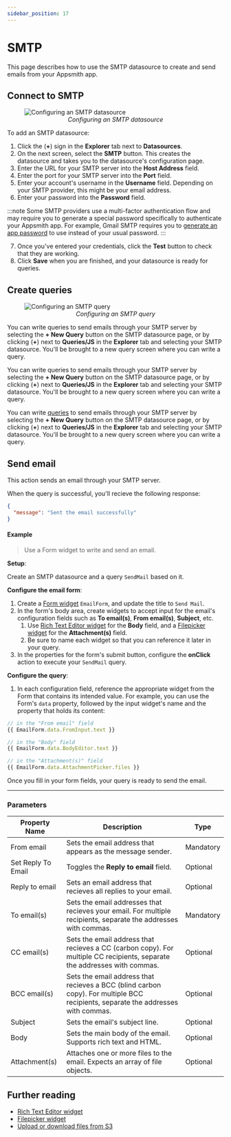 ```yaml
---
sidebar_position: 17
---
```

# SMTP

This page describes how to use the SMTP datasource to create and send emails from your Appsmith app.

<VideoEmbed host="youtube" videoId="hAln7o1aUA4" title="" caption=""/>

## Connect to SMTP

<figure>
  <img src="/img/smtp_datasource_config.png" style= {{width:"100%", height:"auto"}} alt="Configuring an SMTP datasource"/>
  <figcaption align = "center"><i>Configuring an SMTP datasource</i></figcaption>
</figure>

To add an SMTP datasource:

1. Click the (**+**) sign in the **Explorer** tab next to **Datasources**.
1. On the next screen, select the **SMTP** button. This creates the datasource and takes you to the datasource's configuration page.
1. Enter the URL for your SMTP server into the **Host Address** field.
1. Enter the port for your SMTP server into the **Port** field.
1. Enter your account's username in the **Username** field. Depending on your SMTP provider, this might be your email address.
1. Enter your password into the **Password** field.

:::note
Some SMTP providers use a multi-factor authentication flow and may require you to generate a special password specifically to authenticate your Appsmith app. For example, Gmail SMTP requires you to [generate an app password](https://support.google.com/mail/answer/185833?hl=en) to use instead of your usual password.
:::

7. Once you've entered your credentials, click the **Test** button to check that they are working.
8. Click **Save** when you are finished, and your datasource is ready for queries.

## Create queries

<figure>
  <img src="/img/smtp_query_config.png" style= {{width:"100%", height:"auto"}} alt="Configuring an SMTP query"/>
  <figcaption align = "center"><i>Configuring an SMTP query</i></figcaption>
</figure>



You can write queries to send emails through your SMTP server by selecting the **+ New Query**  button on the SMTP datasource page, or by clicking (**+**) next to **Queries/JS** in the **Explorer** tab and selecting your SMTP datasource. You'll be brought to a new query screen where you can write a query.


You can write queries to send emails through your SMTP server by selecting the **+ New Query**  button on the SMTP datasource page, or by clicking (**+**) next to **Queries/JS** in the **Explorer** tab and selecting your SMTP datasource. You'll be brought to a new query screen where you can write a query.

You can write [queries](https://docs.appsmith.com/core-concepts/data-access-and-binding/querying-a-database/query-settings) to send emails through your SMTP server by selecting the **+ New Query**  button on the SMTP datasource page, or by clicking (**+**) next to **Queries/JS** in the **Explorer** tab and selecting your SMTP datasource. You'll be brought to a new query screen where you can write a query.



## Send email

This action sends an email through your SMTP server.

When the query is successful, you'll recieve the following response:
```json
{
  "message": "Sent the email successfully"
}
```

#### Example

> Use a Form widget to write and send an email.

**Setup**:

Create an SMTP datasource and a query `SendMail` based on it.

**Configure the email form**:

1. Create a [Form widget](/reference/widgets/form) `EmailForm`, and update the title to `Send Mail`.
1. In the form's body area, create widgets to accept input for the email's configuration fields such as **To email(s)**, **From email(s)**, **Subject**, etc.
    1. Use [Rich Text Editor widget](/reference/widgets/rich-text-editor) for the **Body** field, and a [Filepicker widget](/reference/widgets/filepicker) for the **Attachment(s)** field.
    1. Be sure to name each widget so that you can reference it later in your query.
1. In the properties for the form's submit button, configure the **onClick** action to execute your `SendMail` query.

**Configure the query**:

1. In each configuration field, reference the appropriate widget from the Form that contains its intended value. For example, you can use the Form's `data` property, followed by the input widget's name and the property that holds its content:
  ```javascript
  // in the "From email" field
  {{ EmailForm.data.FromInput.text }}
  ```
  ```javascript
  // in the "Body" field
  {{ EmailForm.data.BodyEditor.text }}
  ```
  ```javascript
  // in the "Attachment(s)" field
  {{ EmailForm.data.AttachmentPicker.files }}
  ```

Once you fill in your form fields, your query is ready to send the email.

---

### Parameters

| Property Name      | Description                                                                               |   Type    |
| ------------------ | ----------------------------------------------------------------------------------------- | --------- |
| From email         | Sets the email address that appears as the message sender.                                | Mandatory |
| Set Reply To Email | Toggles the **Reply to email** field.                                                     | Optional  |
| Reply to email     | Sets an email address that recieves all replies to your email.                            | Optional  |
| To email(s)        | Sets the email addresses that recieves your email. For multiple recipients, separate the addresses with commas.   | Mandatory |
| CC email(s)          | Sets the email address that recieves a CC (carbon copy). For multiple CC recipients, separate the addresses with commas.       | Optional  |
| BCC email(s)         | Sets the email address that recieves a BCC (blind carbon copy). For multiple BCC recipients, separate the addresses with commas.      | Optional  |
| Subject            | Sets the email's subject line.                                                            | Optional  |
| Body               | Sets the main body of the email. Supports rich text and  HTML.                            | Optional  |
| Attachment(s)      | Attaches one or more files to the email. Expects an array of file objects.                | Optional  |

## Further reading

* [Rich Text Editor widget](/reference/widgets/rich-text-editor)
* [Filepicker widget](/reference/widgets/filepicker)
* [Upload or download files from S3](/learning-and-resources/how-to-guides/how-to-upload-to-s3)
